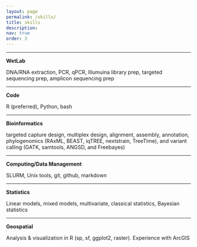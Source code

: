 ```yaml
---
layout: page
permalink: /skills/
title: skills
description:
nav: true
order: 3
---
```

---
**WetLab**

DNA/RNA extraction, PCR, qPCR, Illumuina library prep, targeted sequencing prep, amplicon sequencing prep

---
**Code**

R (preferred), Python, bash

---

**Bioinformatics**

targeted capture design, multiplex design, alignment, assembly, annotation, phylogenomics (RAxML, BEAST, iqTREE, nextstrain, TreeTime), and variant calling (GATK, samtools, ANGSD, and Freebayes)

---

**Computing/Data Management**

SLURM, Unix tools, git, github, markdown

---

**Statistics**

Linear models, mixed models, multivariate, classical statistics, Bayesian statistics

---

**Geospatial**

Analysis & visualization in R (sp, sf, ggplot2, raster). Experience with ArcGIS
